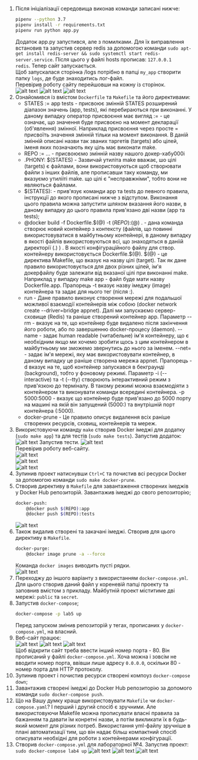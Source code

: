 1. Після ініціалізації середовища виконав команди записані нижче:
    ```bash
    pipenv --python 3.7
    pipenv install -r requirements.txt
    pipenv run python app.py
    ```
    Додаток app.py запустився, але з помилками. Для їх виправлення встановив та запустив сервер redis за допомогою команди `sudo apt-get install redis-server && sudo systemctl start redis-server.service`. Після цього у файлі hosts прописав: `127.0.0.1   redis`. Тепер сайт запускається.  
    Щоб запускалася сторінка /logs потрібно в папці `my_app` створити папку `logs`, де буде знаходитись лог-файл.  
    Перевірив роботу сайту перейшовши на кожну із сторінок.  
    ![alt text](https://github.com/yuraBukhniy/GitLabs/blob/master/lab5/img/img1.png)
    ![alt text](https://github.com/yuraBukhniy/GitLabs/blob/master/lab5/img/img2.png)
    ![alt text](https://github.com/yuraBukhniy/GitLabs/blob/master/lab5/img/img3.png)
2. Ознайомився із вмістом `Dockerfile` та `Makefile` та його директивами:
    - STATES := app tests - присвоює змінній STATES розширений діапазон значень (app, tests), які перебираються при виконанні. У даному випадку оператор присвоєння має вигляд := - це означає, що значення буде присвоєно на момент декларації (об'явлення) змінної. Наприклад присвоєння через просте = присвоїть значення змінній тільки на момент виконання. В даній змінній описані назви так званих таргетів (targets) або цілей, іменя яких позначають яку ціль має виконати make.
    - REPO := ... - присвоюємо змінній назву нашого докер-хабу000i
    - .PHONY: $(STATES) - Зазвичай утиліта make вважає, шо цілі (targets) є файлами, вони використовуються щоб створювати файли з інших файлів, але прописавши таку команду, ми вказуємо утилііті make. що цілі є "несправжніми", тобто вони не являються файлами.
    - $(STATES): - прив'язує команди app та tests до певного правила, інструкції до якого прописані нижче з відступом. Виконання цього правила можна запустити шляхом вказання його назви, в даному випадку до цього правила прив'язано дві назви (app та tests);
    - @docker build -f Dockerfile.$(@) -t $(REPO):$(@) . - дана команда створює новий контейнер з контексту (файлів, що повинні використовуватися в майбутньому контейнері, в даному випадку в якості файлів використовуються всі, що знаходяться в даніій директорії (.) ) . В якості конфігураційного файлу для створ. контейнеру використовується Dockerfile.$(@). $(@) - це директива Makefile, що вказує на назву цілі (target). Так як дане правило використовується для двох різних цілей, ім'я докерфайлу буде залежати від вказаної цілі при виконанні make. Наприклад у випадку make app - файл буде мати назву Dockerfile.app. Прапорець -t вказує назву імеджу (image) контейнера та задає для нього тег (після :).
    - run - Дане правило виконує створення мережі для подальшої можливої взаємодії контейнерів між собою (docker network create --driver=bridge appnet). Далі ми запускаємо сервер-сховище (Redis) та раніше створений контейнер app. Параметр --rm - вказує на те, що контейнер буде видалено після закінчення його роботи, або по завершенню docker-процесу (daemon). --name - задає human readable (читабельне) ім'я контейнеру, що є необхідним якщо ми хочемо зробити щось з цим контейнером в майбутньому ми зможемо звернутись до нього за іменем. --net= - задає ім'я мережі, яку має використовувати контейнер, в даному випадку це раніше створена мережа appnet. Прапорець -d вказує на те, щоб контейнер запускався в бекграунді (background), тобто у фоновому режимі. Параметр -i (--interactive) та -t (--tty) створюють інтерактивний режим з прив'язкою до терміналу. В такому режимі можна взаємодіяти з контейнером та виконувати команди всередині контейнера. -p 5000:5000 - вказує що контейнер буде прив'язано до 5000 порту на машині на якій він запущений (5000:) та внутрішній порт контейнера (:5000).
    - docker-prune - Це правило описує видалення всіх раніше створених ресурсів, сховищ, контейнерів та мереж.
3. Використовуючи команду `make` створив Docker імеджі для додатку (`sudo make app`) та для тестів (`sudo make tests`). Запустив додаток:
    ![alt text](https://github.com/yuraBukhniy/GitLabs/blob/master/lab5/img/img4.png)
    Запустив тести.
    ![alt text](https://github.com/yuraBukhniy/GitLabs/blob/master/lab5/img/img5.png)  
    Перевірив роботу веб-сайту.  
    ![alt text](https://github.com/yuraBukhniy/GitLabs/blob/master/lab5/img/img6.png)  
    ![alt text](https://github.com/yuraBukhniy/GitLabs/blob/master/lab5/img/img7.png)  
    ![alt text](https://github.com/yuraBukhniy/GitLabs/blob/master/lab5/img/img8.png)  
4. Зупинив проект натиснувши `Ctrl+C` та почистив всі ресурси Docker за допомогою команди `sudo make docker-prune`.
5. Створив директиву в `Makefile` для завантаження створених імеджів у Docker Hub репозиторій. Завантажив імеджі до свого репозиторію;
    ```bash
    docker-push:
        @docker push $(REPO):app
        @docker push $(REPO):tests
    ```
    ![alt text](https://github.com/yuraBukhniy/GitLabs/blob/master/lab5/img/img10.png)
6. Також видалив створені та закачані імеджі. Створив для цього директиву в `Makefile`.
    ```bash
    docker-purge:
        @docker image prune -a --force
    ```
    Команда `docker images` виводить пусті рядки.  
    ![alt text](https://github.com/yuraBukhniy/GitLabs/blob/master/lab5/img/img11.png)
7. Переходжу до іншого варіанту з використанням `docker-compose.yml`. Для цього створив даний файл у кореневій папці проекту та заповнив вмістом з прикладу. Майбутній проект міститиме дві мережі: `public` та `secret`.
8. Запустив `docker-compose`;  
    ```bash
    docker-compose -p lab5 up
    ```
    Перед запуском змінив репозиторій у тегах, прописаних у `docker-compose.yml`, на власний.  
9. Веб-сайт працює:  
    ![alt text](https://github.com/yuraBukhniy/GitLabs/blob/master/lab5/img/img12.png)
    ![alt text](https://github.com/yuraBukhniy/GitLabs/blob/master/lab5/img/img13.png)
    ![alt text](https://github.com/yuraBukhniy/GitLabs/blob/master/lab5/img/img14.png)  
    Щоб відкрити сайт треба ввести інший номер порта - 80. Він прописаний у файлі `docker-compose.yml`. Хоча можна і зовсім не вводити номер порта, ввівши лише адресу `0.0.0.0`, оскільки 80 - номер порта для HTTP протоколу.
10. Зупинив проект і почистив ресурси створені компоуз `docker-compose down`;
11. Завантажив створені імеджі до Docker Hub репозиторію за допомого команди `sudo docker-compose push`.
12. Що на Вашу думку краще використовувати `Makefile` чи `docker-compose.yaml`?
    І перший і другий спосіб є зручними. Але використовуючи Makefile можна прописувати власні правила за бажанням та давати їм конретні назви, а потім викликати їх в будь-який момент для різних потреб. Використання yml-файлу зручніше в плані автоматизації тим, що він надає більш компактний спосіб описувати необхідні для роботи з контейнерами конфігурації.
13. Створив `docker-compose.yml` для лабораторної №4. Запустив проект: `sudo docker-compose lab4 up`
    ![alt text](https://github.com/yuraBukhniy/GitLabs/blob/master/lab5/img/img16.png)
    ![alt text](https://github.com/yuraBukhniy/GitLabs/blob/master/lab5/img/img17.png)
    ![alt text](https://github.com/yuraBukhniy/GitLabs/blob/master/lab5/img/img18.png)
    
